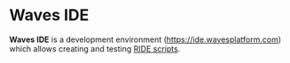 # Waves IDE

 **Waves IDE** is a development environment (<https://ide.wavesplatform.com>) which allows creating and testing [RIDE scripts](/ride/ride-script.md).
